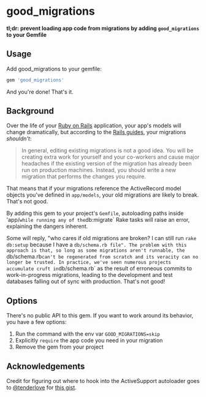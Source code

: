 # good_migrations

**tl;dr: prevent loading app code from migrations by adding `good_migrations` to
your Gemfile**

## Usage

Add good_migrations to your gemfile:

``` ruby
gem 'good_migrations'
```

And you're done! That's it.


## Background

Over the life of your [Ruby on Rails](http://rubyonrails.org) application, your
app's models will change dramatically, but according to the [Rails
guides](http://guides.rubyonrails.org/active_record_migrations.html#changing-existing-migrations), your migrations _shouldn't_:

> In general, editing existing migrations is not a good idea. You will be
creating extra work for yourself and your co-workers and cause major headaches
if the existing version of the migration has already been run on production
machines. Instead, you should write a new migration that performs the changes you
require.

That means that if your migrations reference the ActiveRecord model objects
you've defined in `app/models`, your old migrations are likely to break. That's
not good.

By adding this gem to your project's `Gemfile`, autoloading paths inside 'app/`
while running any of the `db:migrate` Rake tasks will raise an error, explaining
the dangers inherent.

Some will reply, "who cares if old migrations are broken? I can still run `rake
db:setup` because I have a `db/schema.rb file". The problem with this approach
is that, so long as some migrations aren't runnable, the `db/schema.rb` can't
be regenerated from scratch and its veracity can no longer be trusted. In
practice, we've seen numerous projects accumulate cruft in `db/schema.rb` as the
result of erroneous commits to work-in-progress migrations, leading to the
development and test databases falling out of sync with production. That's not
good!

## Options

There's no public API to this gem. If you want to work around its behavior, you
have a few options:

1. Run the command with the env var `GOOD_MIGRATIONS=skip`
2. Explicitly `require` the app code you need in your migration
3. Remove the gem from your project

## Acknowledgements

Credit for figuring out where to hook into the ActiveSupport autoloader goes
to [@tenderlove](https://github.com/tenderlove) for [this
gist](https://gist.github.com/tenderlove/44447d1b1e466a28eb3f).

